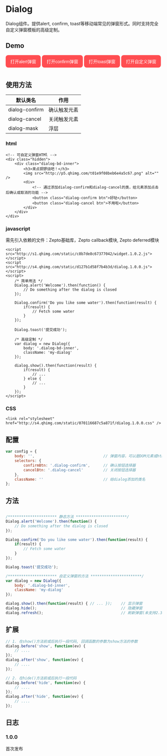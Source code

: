 # Dialog

Dialog组件。提供alert, confirm, toast等移动端常见的弹窗形式。同时支持完全自定义弹窗模板的高级定制。

## Demo
<link rel="stylesheet" href="http://s4.qhimg.com/static/070116687c5a871f/dialog.1.0.0.css" />

<style type="text/css">
    .dialog .bd {
        min-height: auto;
    }
    .btn {
        -webkit-appearance: none;
        background-color: #FF4D51;
        border: 0;
        color: #FFF;
        font-size: 14px;
        padding: 10px 15px;
        border-radius: 8px;
        outline: none;
        cursor: pointer;
        margin-bottom: 10px;
    }
    .my-dialog .btn+.btn {
        margin-left: 20px;
    }
    .my-dialog .ft {
        //display: none;
    }

    .hidden {
        display: none;
    }

    .dialog-bd-inner {
        text-align: center;
    }
</style>


<div class="hidden">
    <div class="dialog-bd-inner">
        <h3>来点铜锣烧吧！</h3>
        <img src="http://p5.qhimg.com/t01e9f08beb6e4a5c67.png" alt="" />
        <div>
            <button class="dialog-confirm btn">好哒</button>
            <button class="dialog-cancel btn">不用啦</button>
        </div>
    </div>
</div>
<button class="btn js-alert">打开alert弹窗</button>
<button class="btn js-confirm">打开confirm弹窗</button>
<button class="btn js-toast">打开toast弹窗</button>
<button class="btn js-custom">打开自定义弹窗</button>

<script type="text/javascript">
    _loader.add('callback', 'http://s2.qhimg.com/static/18201c173c4fe77e/zepto.callback.js');
    _loader.add('deferred', 'http://s3.qhimg.com/static/67ad7468a751dfb3/zepto.deferred.js');
    _loader.add('widget', 'http://s1.qhimg.com/static/c8b7de8c67377042/widget.1.0.2.js');
    _loader.add('dialog', 'http://s4.qhimg.com/static/d127b1d58f7b4b3d/dialog.1.0.0.js');
    _loader.use('callback,deferred,widget, dialog', function() { 
        var dialog = new Dialog({
            body: '.dialog-bd-inner',
            className: 'my-dialog'
        });

        $('.js-alert').on('click', function() {
            Dialog.alert('Welcome to novaUI');
        });

        $('.js-confirm').on('click', function() {
            Dialog.confirm('Are you sure?');
        });

        $('.js-toast').on('click', function() {
            Dialog.toast('Welcome');
        });

        $('.js-custom').on('click', function() {
            dialog.show().then(function(result) {
                if(result) {
                    alert('人家只是客气一下，别当真~');
                } else {
                    alert('嘻嘻，太好啦，铜锣烧都是我的咯！');
                }
            });
        });
    });
</script>

## 使用方法

| 默认类名          |  作用  |
|-------------------|---------|
| dialog-confirm | 确认触发元素 |
| dialog-cancel | 关闭触发元素 |
| dialog-mask | 浮层 |

### html

```markup
<!-- 可自定义弹窗HTMl -->
<div class="hidden">
    <div class="dialog-bd-inner">
        <h3>来点铜锣烧吧！</h3>
        <img src="http://p5.qhimg.com/t01e9f08beb6e4a5c67.png" alt="" />
        <div>
            <!-- 通过添加dialog-confirm和dialog-cancel的类，给元素添加点击后确认或取消的功能 -->
            <button class="dialog-confirm btn">好哒</button>
            <button class="dialog-cancel btn">不用啦</button>
        </div>
    </div>
</div>
```

### javascript
需先引入依赖的文件：Zepto基础库，Zepto callback模块, Zepto deferred模块
```markup
<script src="http://s1.qhimg.com/static/c8b7de8c67377042/widget.1.0.2.js"></script>
<script src="http://s4.qhimg.com/static/d127b1d58f7b4b3d/dialog.1.0.0.js"></script>
<script>
    /* 简单用法 */
    Dialog.alert('Welcome').then(function() {
        // Do something after the dialog is closed
    });

    Dialog.confirm('Do you like some water').then(function(result) {
        if(result) {
            // Fetch some water
        }
    });

    Dialog.toast('提交成功');

    /* 高级定制 */
    var dialog = new Dialog({
        body: '.dialog-bd-inner',
        className: 'my-dialog'
    });

    dialog.show().then(function(result) {
        if(result) {
            // ...
        } else {
            // ...
        }
    });
</script>

```

### CSS
```markup
<link rel="stylesheet" href="http://s4.qhimg.com/static/070116687c5a871f/dialog.1.0.0.css" />
```

## 配置

```javascript
var config = {
    body: '',                               // 弹窗内容，可以是DOM元素或html
    selectors: {
        confirmBtn: '.dialog-confirm',      // 确认按钮选择器
        cancelBtn: '.dialog-cancel'         // 关闭按钮选择器
    },
    className: ''                           // 给dialog添加的类名
};
```

## 方法
```javascript

/********************** 静态方法 ***********************/
Dialog.alert('Welcome').then(function() {
    // Do something after the dialog is closed
});

Dialog.confirm('Do you like some water').then(function(result) {
    if(result) {
        // Fetch some water
    }
});

Dialog.toast('提交成功');

/********************** 自定义弹窗的方法 ***********************/
var dialog = new Dialog({
    body: '.dialog-bd-inner',
    className: 'my-dialog'
});

dialog.show().then(function(result) { // ... });    // 显示弹窗
dialog.hide();                                      // 隐藏弹窗
dialog.refresh();                                   // 刷新弹窗(未支持2.3部分不支持使用transform居中的手机，弹窗的居中是使用js实现的。当弹窗大小改变时，可通过refresh方法，使弹窗重新居中)
```

## 扩展
```javascript
// 1. 在show()方法前或后执行一段代码, 回调函数的参数为show方法的参数
dialog.before('show', function(ev) {
    // ....
});
dialog.after('show', function(ev) {
    // ....
});

// 2. 在hide()方法前或后执行一段代码
dialog.before('hide', function(ev) {
    // ....
});
dialog.after('hide', function(ev) {
    // ....
});
```

## 日志

### 1.0.0 
首次发布


